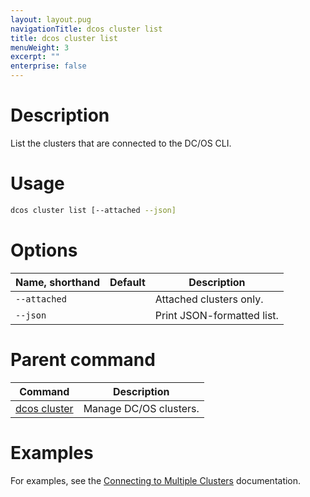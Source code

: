 ```yaml
---
layout: layout.pug
navigationTitle: dcos cluster list
title: dcos cluster list
menuWeight: 3
excerpt: ""
enterprise: false
---
```

<!-- This source repo for this topic is https://github.com/dcos/dcos-docs -->

# Description

List the clusters that are connected to the DC/OS CLI.

# Usage

```bash
dcos cluster list [--attached --json]
```

# Options

| Name, shorthand | Default | Description                |
| --------------- | ------- | -------------------------- |
| `--attached`    |         | Attached clusters only.    |
| `--json`        |         | Print JSON-formatted list. |

# Parent command

| Command                                                   | Description            |
| --------------------------------------------------------- | ---------------------- |
| [dcos cluster](/1.10/cli/command-reference/dcos-cluster/) | Manage DC/OS clusters. |

# Examples

For examples, see the [Connecting to Multiple Clusters](/1.10/cli/multi-cluster-cli/) documentation.